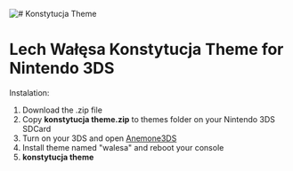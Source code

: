 ![# Konstytucja Theme](https://i.ibb.co/2Y02ybt/esssssss.png)
# Lech Wałęsa Konstytucja Theme for Nintendo 3DS


Instalation:
1. Download the .zip file
2. Copy **konstytucja theme.zip** to themes folder on your Nintendo 3DS SDCard
3. Turn on your 3DS and open [Anemone3DS](https://github.com/astronautlevel2/Anemone3DS/releases)
4. Install theme named "walesa" and reboot your console
5. **konstytucja theme** 
